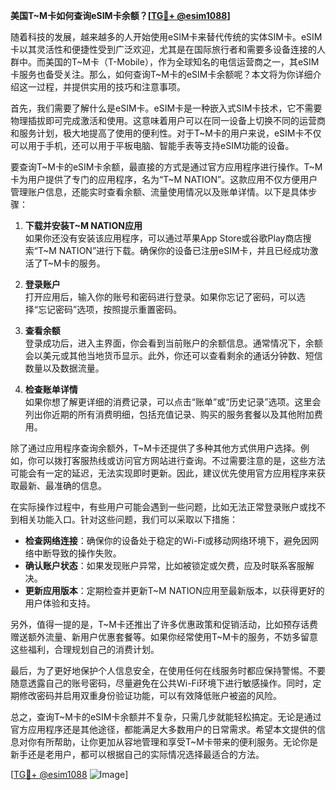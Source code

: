 **美国T~M卡如何查询eSIM卡余额？[[TG💪+ @esim1088](https://t.me/s/esim1088)]**

随着科技的发展，越来越多的人开始使用eSIM卡来替代传统的实体SIM卡。eSIM卡以其灵活性和便捷性受到广泛欢迎，尤其是在国际旅行者和需要多设备连接的人群中。而美国的T~M卡（T-Mobile），作为全球知名的电信运营商之一，其eSIM卡服务也备受关注。那么，如何查询T~M卡的eSIM卡余额呢？本文将为你详细介绍这一过程，并提供实用的技巧和注意事项。

首先，我们需要了解什么是eSIM卡。eSIM卡是一种嵌入式SIM卡技术，它不需要物理插拔即可完成激活和使用。这意味着用户可以在同一设备上切换不同的运营商和服务计划，极大地提高了使用的便利性。对于T~M卡的用户来说，eSIM卡不仅可以用于手机，还可以用于平板电脑、智能手表等支持eSIM功能的设备。

要查询T~M卡的eSIM卡余额，最直接的方式是通过官方应用程序进行操作。T~M卡为用户提供了专门的应用程序，名为“T~M NATION”。这款应用不仅方便用户管理账户信息，还能实时查看余额、流量使用情况以及账单详情。以下是具体步骤：

1. **下载并安装T~M NATION应用**  
   如果你还没有安装该应用程序，可以通过苹果App Store或谷歌Play商店搜索“T~M NATION”进行下载。确保你的设备已注册eSIM卡，并且已经成功激活了T~M卡的服务。

2. **登录账户**  
   打开应用后，输入你的账号和密码进行登录。如果你忘记了密码，可以选择“忘记密码”选项，按照提示重置密码。

3. **查看余额**  
   登录成功后，进入主界面，你会看到当前账户的余额信息。通常情况下，余额会以美元或其他当地货币显示。此外，你还可以查看剩余的通话分钟数、短信数量以及数据流量。

4. **检查账单详情**  
   如果你想了解更详细的消费记录，可以点击“账单”或“历史记录”选项。这里会列出你近期的所有消费明细，包括充值记录、购买的服务套餐以及其他附加费用。

除了通过应用程序查询余额外，T~M卡还提供了多种其他方式供用户选择。例如，你可以拨打客服热线或访问官方网站进行查询。不过需要注意的是，这些方法可能会有一定的延迟，无法实现即时更新。因此，建议优先使用官方应用程序来获取最新、最准确的信息。

在实际操作过程中，有些用户可能会遇到一些问题，比如无法正常登录账户或找不到相关功能入口。针对这些问题，我们可以采取以下措施：

- **检查网络连接**：确保你的设备处于稳定的Wi-Fi或移动网络环境下，避免因网络中断导致的操作失败。
- **确认账户状态**：如果发现账户异常，比如被锁定或欠费，应及时联系客服解决。
- **更新应用版本**：定期检查并更新T~M NATION应用至最新版本，以获得更好的用户体验和支持。

另外，值得一提的是，T~M卡还推出了许多优惠政策和促销活动，比如预存话费赠送额外流量、新用户优惠套餐等。如果你经常使用T~M卡的服务，不妨多留意这些福利，合理规划自己的消费计划。

最后，为了更好地保护个人信息安全，在使用任何在线服务时都应保持警惕。不要随意透露自己的账号密码，尽量避免在公共Wi-Fi环境下进行敏感操作。同时，定期修改密码并启用双重身份验证功能，可以有效降低账户被盗的风险。

总之，查询T~M卡的eSIM卡余额并不复杂，只需几步就能轻松搞定。无论是通过官方应用程序还是其他途径，都能满足大多数用户的日常需求。希望本文提供的信息对你有所帮助，让你更加从容地管理和享受T~M卡带来的便利服务。无论你是新手还是老用户，都可以根据自己的实际情况选择最适合的方法。

[[TG💪+ @esim1088](https://t.me/s/esim1088) ![Image](https://i.postimg.cc/4NQfJmqS/Snipaste-2025-05-13-00-14-12.png)]